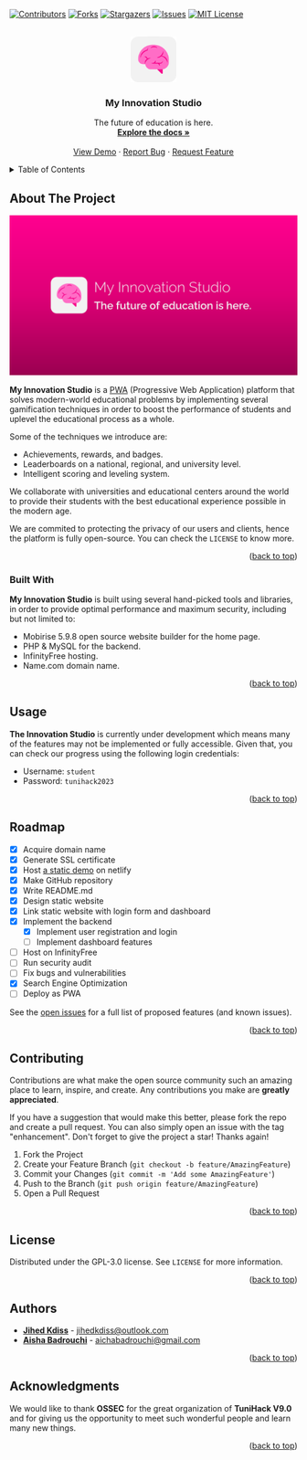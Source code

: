 <a name="readme-top"></a>

[![Contributors][contributors-shield]][contributors-url]
[![Forks][forks-shield]][forks-url]
[![Stargazers][stars-shield]][stars-url]
[![Issues][issues-shield]][issues-url]
[![MIT License][license-shield]][license-url]

<br />
<div align="center">
  <a href="https://github.com/jihedkdiss/myinnovation.studio">
    <img src="images/Logo.png" alt="Logo" width="80" height="80">
  </a>

  <h3 align="center">My Innovation Studio</h3>

  <p align="center">
    The future of education is here.
    <br />
    <a href="#about-the-project"><strong>Explore the docs »</strong></a>
    <br />
    <br />
    <a href="https://myinnovation.studio">View Demo</a>
    ·
    <a href="https://github.com/jihedkdiss/myinnovation.studio/issues">Report Bug</a>
    ·
    <a href="https://github.com/jihedkdiss/myinnovation.studio/issues">Request Feature</a>
  </p>
</div>

<details>
  <summary>Table of Contents</summary>
  <ol>
    <li>
      <a href="#about-the-project">About The Project</a>
      <ul>
        <li><a href="#built-with">Built With</a></li>
      </ul>
    </li>
    <li><a href="#usage">Usage</a></li>
    <li><a href="#roadmap">Roadmap</a></li>
    <li><a href="#contributing">Contributing</a></li>
    <li><a href="#license">License</a></li>
    <li><a href="#contact">Contact</a></li>
    <li><a href="#acknowledgments">Acknowledgments</a></li>
  </ol>
</details>

## About The Project

[![Product Name Screen Shot][product-screenshot]](https://myinnovation.studio)

**My Innovation Studio** is a [PWA](https://web.dev/articles/what-are-pwas) (Progressive Web Application) platform that solves modern-world educational problems by implementing several gamification techniques in order to boost the performance of students and uplevel the educational process as a whole.

 Some of the techniques we introduce are:
* Achievements, rewards, and badges.
* Leaderboards on a national, regional, and university level.
* Intelligent scoring and leveling system.

We collaborate with universities and educational centers around the world to provide their students with the best educational experience possible in the modern age.

We are commited to protecting the privacy of our users and clients, hence the platform is fully open-source. You can check the `LICENSE` to know more.

<p align="right">(<a href="#readme-top">back to top</a>)</p>

### Built With

**My Innovation Studio** is built using several hand-picked tools and libraries, in order to provide optimal performance and maximum security, including but not limited to:

* Mobirise 5.9.8 open source website builder for the home page.
* PHP & MySQL for the backend.
* InfinityFree hosting.
* Name.com domain name.

<p align="right">(<a href="#readme-top">back to top</a>)</p>

## Usage

**The Innovation Studio** is currently under development which means many of the features may not be implemented or fully accessible. Given that, you can check our progress using the following login credentials:
* Username: `student`
* Password: `tunihack2023`

<p align="right">(<a href="#readme-top">back to top</a>)</p>

## Roadmap
- [x] Acquire domain name
- [x] Generate SSL certificate
- [x] Host [a static demo](https://myinnovationstudio.netlify.app) on netlify
- [x] Make GitHub repository
- [x] Write README.md
- [x] Design static website
- [x] Link static website with login form and dashboard
- [x] Implement the backend 
    - [x] Implement user registration and login
    - [ ] Implement dashboard features
- [ ] Host on InfinityFree
- [ ] Run security audit
- [ ] Fix bugs and vulnerabilities
- [x] Search Engine Optimization
- [ ] Deploy as PWA

See the [open issues](https://github.com/jihedkdiss/myinnovation.studio/issues) for a full list of proposed features (and known issues).

<p align="right">(<a href="#readme-top">back to top</a>)</p>

## Contributing

Contributions are what make the open source community such an amazing place to learn, inspire, and create. Any contributions you make are **greatly appreciated**.

If you have a suggestion that would make this better, please fork the repo and create a pull request. You can also simply open an issue with the tag "enhancement".
Don't forget to give the project a star! Thanks again!

1. Fork the Project
2. Create your Feature Branch (`git checkout -b feature/AmazingFeature`)
3. Commit your Changes (`git commit -m 'Add some AmazingFeature'`)
4. Push to the Branch (`git push origin feature/AmazingFeature`)
5. Open a Pull Request

<p align="right">(<a href="#readme-top">back to top</a>)</p>

## License
Distributed under the GPL-3.0 license. See `LICENSE` for more information.

<p align="right">(<a href="#readme-top">back to top</a>)</p>

## Authors
* **[Jihed Kdiss](https://facebook.com/jiokdiss)** - jihedkdiss@outlook.com
* **[Aisha Badrouchi](https://www.facebook.com/aicha.badrouchi.04)** - aichabadrouchi@gmail.com

<p align="right">(<a href="#readme-top">back to top</a>)</p>

## Acknowledgments
We would like to thank **OSSEC** for the great organization of **TuniHack V9.0** and for giving us the opportunity to meet such wonderful people and learn many new things. 

<p align="right">(<a href="#readme-top">back to top</a>)</p>

[contributors-shield]: https://img.shields.io/github/contributors/jihedkdiss/myinnovation.studio?style=for-the-badge
[contributors-url]: https://github.com/jihedkdiss/myinnovation.studio/graphs/contributors
[forks-shield]: https://img.shields.io/github/forks/jihedkdiss/myinnovation.studio?style=for-the-badge
[forks-url]: https://github.com/jihedkdiss/myinnovation.studio/network/members
[stars-shield]: https://img.shields.io/github/stars/jihedkdiss/myinnovation.studio?style=for-the-badge
[stars-url]: https://github.com/jihedkdiss/myinnovation.studio/stargazers
[issues-shield]: https://img.shields.io/github/issues/jihedkdiss/myinnovation.studio?style=for-the-badge
[issues-url]: https://github.com/jihedkdiss/myinnovation.studio/issues
[license-shield]: https://img.shields.io/github/license/jihedkdiss/myinnovation.studio?style=for-the-badge
[license-url]: https://github.com/jihedkdiss/myinnovation.studio/blob/main/LICENSE
[linkedin-shield]: https://img.shields.io/badge/-LinkedIn-black.svg?style=for-the-badge&logo=linkedin&colorB=555
[product-screenshot]: images/Banner.png
